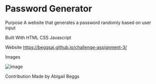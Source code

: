 # Password Generator

Purpose
A website that generates a password randomly based on user input

Built With
HTML
CSS
Javascript

Website
https://beggsaj.github.io/challenge-assignment-3/

Images


![image](https://user-images.githubusercontent.com/91335294/139591471-a13c158a-b2e5-45f6-a916-1b46637cc4ca.png)


Contribution
Made by Abigail Beggs
